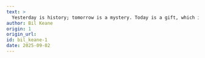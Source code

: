 ```yaml
---
text: >
  Yesterday is history; tomorrow is a mystery. Today is a gift, which is why we call it the present.
author: Bil Keane
origin: 1
origin_url:
id: bil_keane-1
date: 2025-09-02 
---
```

